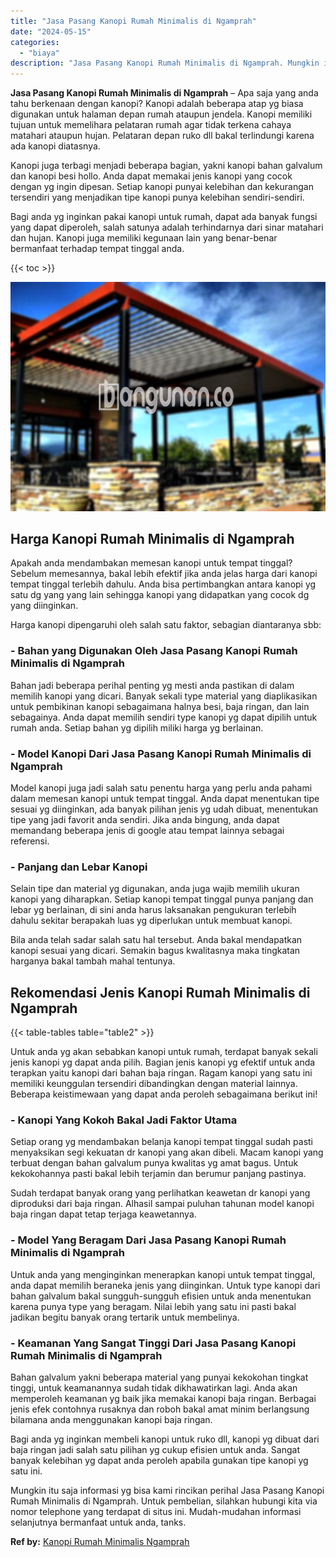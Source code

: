 ```yaml
---
title: "Jasa Pasang Kanopi Rumah Minimalis di Ngamprah"
date: "2024-05-15"
categories: 
  - "biaya"
description: "Jasa Pasang Kanopi Rumah Minimalis di Ngamprah. Mungkin itu saja informasi yg bisa kami rincikan perihal Jasa Pasang Kanopi Rumah Minimalis di Ngamprah. Untu..."
---
```


**Jasa Pasang Kanopi Rumah Minimalis di Ngamprah** – Apa saja yang anda tahu berkenaan dengan kanopi? Kanopi adalah beberapa atap yg biasa digunakan untuk halaman depan rumah ataupun jendela. Kanopi memiliki tujuan untuk memelihara pelataran rumah agar tidak terkena cahaya matahari ataupun hujan. Pelataran depan ruko dll bakal terlindungi karena ada kanopi diatasnya.

Kanopi juga terbagi menjadi beberapa bagian, yakni kanopi bahan galvalum dan kanopi besi hollo. Anda dapat memakai jenis kanopi yang cocok dengan yg ingin dipesan. Setiap kanopi punyai kelebihan dan kekurangan tersendiri yang menjadikan tipe kanopi punya kelebihan sendiri-sendiri.

Bagi anda yg inginkan pakai kanopi untuk rumah, dapat ada banyak fungsi yang dapat diperoleh, salah satunya adalah terhindarnya dari sinar matahari dan hujan. Kanopi juga memiliki kegunaan lain yang benar-benar bermanfaat terhadap tempat tinggal anda.

{{< toc >}}

![Jasa Pasang Kanopi Rumah Minimalis di Ngamprah](/images/harga-kanopi-minimalis-12.png)

## Harga Kanopi Rumah Minimalis di Ngamprah

Apakah anda mendambakan memesan kanopi untuk tempat tinggal? Sebelum memesannya, bakal lebih efektif jika anda jelas harga dari kanopi tempat tinggal terlebih dahulu. Anda bisa pertimbangkan antara kanopi yg satu dg yang yang lain sehingga kanopi yang didapatkan yang cocok dg yang diinginkan.

Harga kanopi dipengaruhi oleh salah satu faktor, sebagian diantaranya sbb:

### \- Bahan yang Digunakan Oleh Jasa Pasang Kanopi Rumah Minimalis di Ngamprah

Bahan jadi beberapa perihal penting yg mesti anda pastikan di dalam memilih kanopi yang dicari. Banyak sekali type material yang diaplikasikan untuk pembikinan kanopi sebagaimana halnya besi, baja ringan, dan lain sebagainya. Anda dapat memilih sendiri type kanopi yg dapat dipilih untuk rumah anda. Setiap bahan yg dipilih miliki harga yg berlainan.

### \- Model Kanopi Dari Jasa Pasang Kanopi Rumah Minimalis di Ngamprah

Model kanopi juga jadi salah satu penentu harga yang perlu anda pahami dalam memesan kanopi untuk tempat tinggal. Anda dapat menentukan tipe sesuai yg diinginkan, ada banyak pilihan jenis yg udah dibuat, menentukan tipe yang jadi favorit anda sendiri. Jika anda bingung, anda dapat memandang beberapa jenis di google atau tempat lainnya sebagai referensi.

### \- Panjang dan Lebar Kanopi

Selain tipe dan material yg digunakan, anda juga wajib memilih ukuran kanopi yang diharapkan. Setiap kanopi tempat tinggal punya panjang dan lebar yg berlainan, di sini anda harus laksanakan pengukuran terlebih dahulu sekitar berapakah luas yg diperlukan untuk membuat kanopi.

Bila anda telah sadar salah satu hal tersebut. Anda bakal mendapatkan kanopi sesuai yang dicari. Semakin bagus kwalitasnya maka tingkatan harganya bakal tambah mahal tentunya.

## Rekomendasi Jenis Kanopi Rumah Minimalis di Ngamprah

{{< table-tables table="table2" >}}

Untuk anda yg akan sebabkan kanopi untuk rumah, terdapat banyak sekali jenis kanopi yg dapat anda pilih. Bagian jenis kanopi yg efektif untuk anda terapkan yaitu kanopi dari bahan baja ringan. Ragam kanopi yang satu ini memiliki keunggulan tersendiri dibandingkan dengan material lainnya. Beberapa keistimewaan yang dapat anda peroleh sebagaimana berikut ini!

### \- Kanopi Yang Kokoh Bakal Jadi Faktor Utama

Setiap orang yg mendambakan belanja kanopi tempat tinggal sudah pasti menyaksikan segi kekuatan dr kanopi yang akan dibeli. Macam kanopi yang terbuat dengan bahan galvalum punya kwalitas yg amat bagus. Untuk kekokohannya pasti bakal lebih terjamin dan berumur panjang pastinya.

Sudah terdapat banyak orang yang perlihatkan keawetan dr kanopi yang diproduksi dari baja ringan. Alhasil sampai puluhan tahunan model kanopi baja ringan dapat tetap terjaga keawetannya.

### \- Model Yang Beragam Dari Jasa Pasang Kanopi Rumah Minimalis di Ngamprah

Untuk anda yang menginginkan menerapkan kanopi untuk tempat tinggal, anda dapat memilih beraneka jenis yang diinginkan. Untuk type kanopi dari bahan galvalum bakal sungguh-sungguh efisien untuk anda menentukan karena punya type yang beragam. Nilai lebih yang satu ini pasti bakal jadikan begitu banyak orang tertarik untuk membelinya.

### \- Keamanan Yang Sangat Tinggi Dari Jasa Pasang Kanopi Rumah Minimalis di Ngamprah

Bahan galvalum yakni beberapa material yang punyai kekokohan tingkat tinggi, untuk keamanannya sudah tidak dikhawatirkan lagi. Anda akan memperoleh keamanan yg baik jika memakai kanopi baja ringan. Berbagai jenis efek contohnya rusaknya dan roboh bakal amat minim berlangsung bilamana anda menggunakan kanopi baja ringan.

Bagi anda yg inginkan membeli kanopi untuk ruko dll, kanopi yg dibuat dari baja ringan jadi salah satu pilihan yg cukup efisien untuk anda. Sangat banyak kelebihan yg dapat anda peroleh apabila gunakan tipe kanopi yg satu ini.

Mungkin itu saja informasi yg bisa kami rincikan perihal Jasa Pasang Kanopi Rumah Minimalis di Ngamprah. Untuk pembelian, silahkan hubungi kita via nomor telephone yang terdapat di situs ini. Mudah-mudahan informasi selanjutnya bermanfaat untuk anda, tanks.

**Ref by:**  [Kanopi Rumah Minimalis Ngamprah](https://id.wikipedia.org/wiki/Kanopi)
